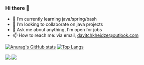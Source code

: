 ### Hi there 👋

- 🌱 I’m currently learning java/spring/bash
- 👯 I’m looking to collaborate on java projects
- 💬 Ask me about anything, I'm open for jobs
- 📫 How to reach me: via email, davitchkheidze@outlook.com 
 
[![Anurag's GitHub stats](https://github-readme-stats.vercel.app/api?username=chxei&count_private=true&show_icons=true&theme=gruvbox)](https://github.com/anuraghazra/github-readme-stats) [![Top Langs](https://github-readme-stats.vercel.app/api/top-langs/?username=chxei&layout=compact&count_private=true&show_icons=true&theme=gruvbox)](https://github.com/anuraghazra/github-readme-stats)

<a href="https://github.com/anuraghazra/github-readme-stats">
  <img align="center" src="https://github-readme-stats.vercel.app/api/pin/?username=chxei&count_private=true&show_icons=true&theme=gruvbox" />
</a>
<a href="https://github.com/anuraghazra/convoychat">
  <img align="center" src="https://github-readme-stats.vercel.app/api/top-langs/?username=chxei&layout=compact&count_private=true&show_icons=true&theme=gruvbox" />
</a>

<!-- 
![Jokes Card](https://readme-jokes.vercel.app/api)

[![Readme Quotes](https://quotes-github-readme.vercel.app/api?type=horizontal)](https://github.com/piyushsuthar/github-readme-quotes) -->

